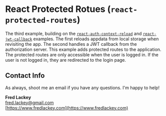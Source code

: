 # React Protected Rotues  (`react-protected-routes`)  

The third example, building on the [`react-auth-context-reload`](https://github.com/FredLackey/react-auth-context-reload) and [`react-jwt-callback`](https://github.com/FredLackey/react-jwt-callback) examples.  The first reloads appdata from local storage when revisiting the app.  The second handles a JWT callback from the authorization server.  This example adds protected routes to the application.  The protected routes are only accessible when the user is logged in.  If the user is not logged in, they are redirected to the login page.

## Contact Info  

As always, shoot me an email if you have any questions.  I'm happy to help!  

**Fred Lackey**  
[fred.lackey@gmail.com](mailto:fred.lackey@gmail.com)  
[https://www.fredlackey.com](https://www.fredlackey.com)  
